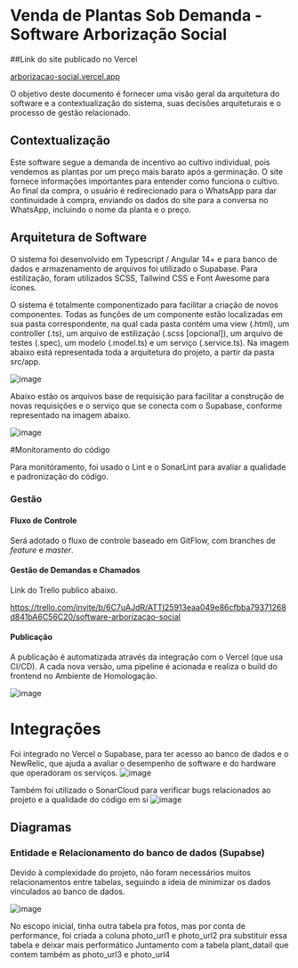 # Venda de Plantas Sob Demanda - Software Arborização Social

##Link do site publicado no Vercel

[arborizacao-social.vercel.app](https://arborizacao-social.vercel.app/)

O objetivo deste documento é fornecer uma visão geral da arquitetura do software e a contextualização do sistema, suas decisões arquiteturais e o processo de gestão relacionado.

## Contextualização

Este software segue a demanda de incentivo ao cultivo individual, pois vendemos as plantas por um preço mais barato após a germinação. O site fornece informações importantes para entender como funciona o cultivo. Ao final da compra, o usuário é redirecionado para o WhatsApp para dar continuidade à compra, enviando os dados do site para a conversa no WhatsApp, incluindo o nome da planta e o preço.

## Arquitetura de Software

O sistema foi desenvolvido em Typescript / Angular 14+ e para banco de dados e armazenamento de arquivos foi utilizado o Supabase. Para estilização, foram utilizados SCSS, Tailwind CSS e Font Awesome para ícones.

O sistema é totalmente componentizado para facilitar a criação de novos componentes. Todas as funções de um componente estão localizadas em sua pasta correspondente, na qual cada pasta contém uma view (.html), um controller (.ts), um arquivo de estilização (.scss [opcional]), um arquivo de testes (.spec), um modelo (.model.ts) e um serviço (.service.ts). Na imagem abaixo está representada toda a arquitetura do projeto, a partir da pasta src/app.

![image](https://github.com/erik-tomelin/arborizacao_social/assets/63420907/8fb7ce04-eb9c-4951-b1c5-7c3b7eea7bb7)

Abaixo estão os arquivos base de requisição para facilitar a construção de novas requisições e o serviço que se conecta com o Supabase, conforme representado na imagem abaixo.

![image](https://github.com/erik-tomelin/arborizacao_social/assets/63420907/b33ca393-b9e7-47b5-a912-e400a418839e)

#Monitoramento do código

Para monitóramento, foi usado o Lint e o SonarLint para avaliar a qualidade e padronização do código.

### Gestão

#### Fluxo de Controle
Será adotado o fluxo de controle baseado em GitFlow, com branches de *feature* e *master*.

#### Gestão de Demandas e Chamados
Link do Trello publico abaixo.

https://trello.com/invite/b/6C7uAJdR/ATTI25913eaa049e86cfbba79371268d841bA6C56C20/software-arborizacao-social

#### Publicação
A publicação é automatizada através da integração com o Vercel (que usa CI/CD). A cada nova versão, uma pipeline é acionada e realiza o build do frontend no Ambiente de Homologação.

![image](https://github.com/erik-tomelin/arborizacao_social/assets/63420907/86f779f4-3f43-46e8-852b-fc2e9f00da4a)

# Integrações

Foi integrado no Vercel o Supabase, para ter acesso ao banco de dados e o NewRelic, que ajuda a avaliar o desempenho de software e do hardware que operadoram os serviços.
![image](https://github.com/erik-tomelin/arborizacao_social/assets/63420907/8a91d5a5-689b-4035-8e25-e5f4bf80a233)

Também foi utilizado o SonarCloud para verificar bugs relacionados ao projeto e a qualidade do código em si
![image](https://github.com/erik-tomelin/arborizacao_social/assets/63420907/be0bc27d-3db7-4cab-92d8-9a23a9449fb2)

## Diagramas 

### Entidade e Relacionamento do banco de dados (Supabse)

Devido à complexidade do projeto, não foram necessários muitos relacionamentos entre tabelas, seguindo a ideia de minimizar os dados vinculados ao banco de dados.

![image](https://github.com/erik-tomelin/arborizacao_social/assets/63420907/47912715-c9f4-42ff-a9a3-41511fdbcf1e)

No escopo inicial, tinha outra tabela pra fotos, mas por conta de performance, foi criada a coluna photo_url1 e photo_url2 pra substituir essa tabela e deixar mais performático
Juntamento com a tabela plant_datail que contem também as photo_url3 e photo_url4

